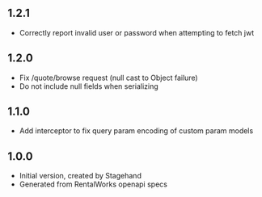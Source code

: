 ## 1.2.1

- Correctly report invalid user or password when attempting to fetch jwt

## 1.2.0

- Fix /quote/browse request (null cast to Object failure)
- Do not include null fields when serializing

## 1.1.0

- Add interceptor to fix query param encoding of custom param models

## 1.0.0

- Initial version, created by Stagehand
- Generated from RentalWorks openapi specs
